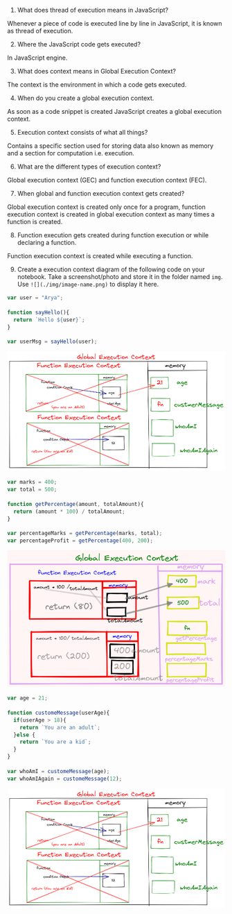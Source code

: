 1. What does thread of execution means in JavaScript?

Whenever a piece of code is executed line by line in JavaScript, it is known as thread of execution.

2. Where the JavaScript code gets executed?

In JavaScript engine.

3. What does context means in Global Execution Context?

The context is the environment in which a code gets executed.

4. When do you create a global execution context.

As soon as a code snippet is created JavaScript creates a global execution context.

5. Execution context consists of what all things?

Contains a specific section used for storing data also known as memory and a section for computation i.e. execution.

6. What are the different types of execution context?

Global execution context (GEC) and function execution context (FEC).

7. When global and function execution context gets created?

Global execution context is created only once for a program, function execution context is created in global execution context as many times a function is created.

8. Function execution gets created during function execution or while declaring a function.

Function execution context is created while executing a function.


9. Create a execution context diagram of the following code on your notebook. Take a screenshot/photo and store it in the folder named `img`. Use `![](./img/image-name.png)` to display it here.



```js
var user = "Arya";

function sayHello(){
  return `Hello ${user}`;
}

var userMsg = sayHello(user);
```

<!-- Put your image here -->

![](./img/3.png)



```js
var marks = 400;
var total = 500;

function getPercentage(amount, totalAmount){
  return (amount * 100) / totalAmount;
}

var percentageMarks = getPercentage(marks, total);
var percentageProfit = getPercentage(400, 200);
```

<!-- Put your image here -->

![](./img/2.png)



```js
var age = 21;

function customeMessage(userAge){
  if(userAge > 18){
    return `You are an adult`;
  }else {
    return `You are a kid`;
  }
}

var whoAmI = customeMessage(age);
var whoAmIAgain = customeMessage(12);
```

<!-- Put your image here -->

![](./img/3.png)
